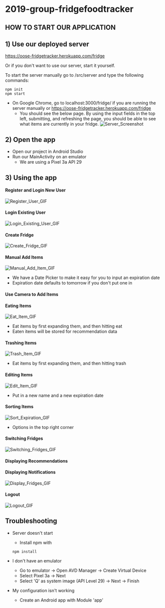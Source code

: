 # 2019-group-fridgefoodtracker

<h2>HOW TO START OUR APPLICATION</h2>

<h2>1) Use our deployed server</h2>

https://oose-fridgetracker.herokuapp.com/fridge

Or if you don't want to use our server, start it yourself.

To start the server manually go to /src/server and type the following commands:
```
npm init
npm start
```

- On Google Chrome, go to localhost:3000/fridge/ if you are running the server manually or https://oose-fridgetracker.herokuapp.com/fridge
  - You should see the below page. By using the input fields in the top left, submitting, and refreshing the page, you should be able to see what items are currently in your fridge. 
![Server_Screenshot](./docs/Pictures/server_screenshot_20191119.png)


<h2>2) Open the app</h2>

- Open our project in Android Studio
- Run our MainActivity on an emulator
  - We are using a Pixel 3a API 29


<h2>3) Using the app </h2>

<h4>Register and Login New User</h4> 

![Register_User_GIF](./docs/Pictures/register_login_20191215.gif)

<h4>Login Existing User</h4>

![Login_Existing_User_GIF](./docs/Pictures/login_existing_20191215.gif)

<h4>Create Fridge</h4>  

![Create_Fridge_GIF](./docs/Pictures/create_fridge_20191215.gif)

<h4>Manual Add Items</h4>

![Manual_Add_Item_GIF](./docs/Pictures/manual_ad_item_20191215.gif)

- We have a Date Picker to make it easy for you to input an expiration date
- Expiration date defaults to tomorrow if you don't put one in

<h4>Use Camera to Add Items</h4>

<h4>Eating Items</h4>

![Eat_Item_GIF](./docs/Pictures/eat_item_20191215.gif)
- Eat items by first expanding them, and then hitting eat
- Eaten items will be stored for recommendation data

<h4>Trashing Items</h4>

![Trash_Item_GIF](./docs/Pictures/trash_item_20191215.gif)
- Eat items by first expanding them, and then hitting trash

<h4>Editing Items</h4>

![Edit_Item_GIF](./docs/Pictures/edit_item_20191215.gif)
- Put in a new name and a new expiration date


<h4>Sorting Items</h4>

![Sort_Expiration_GIF](./docs/Pictures/sort_expiration_20191215.gif)
- Options in the top right corner

<h4>Switching Fridges</h4>

![Switching_Fridges_GIF](./docs/Pictures/switch_fridge_20191215.gif)

<h4>Displaying Recommendations</h4>

<h4>Displaying Notifications</h4>

![Display_Fridges_GIF](./docs/Pictures/expiration_notification_20191215.gif)

<h4>Logout</h4>

![Logout_GIF](./docs/Pictures/logout_20191215.gif)

<h2>Troubleshooting</h2>

- Server doesn't start
  - Install npm with 
  ~~~
  npm install
  ~~~
  
- I don't have an emulator
  - Go to emulator -> Open AVD Manager -> Create Virtual Device
  - Select Pixel 3a -> Next
  - Select 'Q' as system image (API Level 29) -> Next -> Finish
  
- My configuration isn't working
  - Create an Android app with Module 'app'


